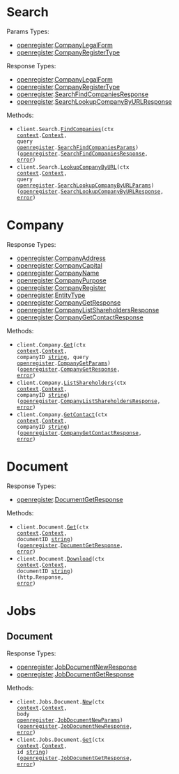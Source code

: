 # Search

Params Types:

- <a href="https://pkg.go.dev/github.com/oregister/openregister-go">openregister</a>.<a href="https://pkg.go.dev/github.com/oregister/openregister-go#CompanyLegalForm">CompanyLegalForm</a>
- <a href="https://pkg.go.dev/github.com/oregister/openregister-go">openregister</a>.<a href="https://pkg.go.dev/github.com/oregister/openregister-go#CompanyRegisterType">CompanyRegisterType</a>

Response Types:

- <a href="https://pkg.go.dev/github.com/oregister/openregister-go">openregister</a>.<a href="https://pkg.go.dev/github.com/oregister/openregister-go#CompanyLegalForm">CompanyLegalForm</a>
- <a href="https://pkg.go.dev/github.com/oregister/openregister-go">openregister</a>.<a href="https://pkg.go.dev/github.com/oregister/openregister-go#CompanyRegisterType">CompanyRegisterType</a>
- <a href="https://pkg.go.dev/github.com/oregister/openregister-go">openregister</a>.<a href="https://pkg.go.dev/github.com/oregister/openregister-go#SearchFindCompaniesResponse">SearchFindCompaniesResponse</a>
- <a href="https://pkg.go.dev/github.com/oregister/openregister-go">openregister</a>.<a href="https://pkg.go.dev/github.com/oregister/openregister-go#SearchLookupCompanyByURLResponse">SearchLookupCompanyByURLResponse</a>

Methods:

- <code title="get /v0/search/company">client.Search.<a href="https://pkg.go.dev/github.com/oregister/openregister-go#SearchService.FindCompanies">FindCompanies</a>(ctx <a href="https://pkg.go.dev/context">context</a>.<a href="https://pkg.go.dev/context#Context">Context</a>, query <a href="https://pkg.go.dev/github.com/oregister/openregister-go">openregister</a>.<a href="https://pkg.go.dev/github.com/oregister/openregister-go#SearchFindCompaniesParams">SearchFindCompaniesParams</a>) (<a href="https://pkg.go.dev/github.com/oregister/openregister-go">openregister</a>.<a href="https://pkg.go.dev/github.com/oregister/openregister-go#SearchFindCompaniesResponse">SearchFindCompaniesResponse</a>, <a href="https://pkg.go.dev/builtin#error">error</a>)</code>
- <code title="get /v0/search/lookup">client.Search.<a href="https://pkg.go.dev/github.com/oregister/openregister-go#SearchService.LookupCompanyByURL">LookupCompanyByURL</a>(ctx <a href="https://pkg.go.dev/context">context</a>.<a href="https://pkg.go.dev/context#Context">Context</a>, query <a href="https://pkg.go.dev/github.com/oregister/openregister-go">openregister</a>.<a href="https://pkg.go.dev/github.com/oregister/openregister-go#SearchLookupCompanyByURLParams">SearchLookupCompanyByURLParams</a>) (<a href="https://pkg.go.dev/github.com/oregister/openregister-go">openregister</a>.<a href="https://pkg.go.dev/github.com/oregister/openregister-go#SearchLookupCompanyByURLResponse">SearchLookupCompanyByURLResponse</a>, <a href="https://pkg.go.dev/builtin#error">error</a>)</code>

# Company

Response Types:

- <a href="https://pkg.go.dev/github.com/oregister/openregister-go">openregister</a>.<a href="https://pkg.go.dev/github.com/oregister/openregister-go#CompanyAddress">CompanyAddress</a>
- <a href="https://pkg.go.dev/github.com/oregister/openregister-go">openregister</a>.<a href="https://pkg.go.dev/github.com/oregister/openregister-go#CompanyCapital">CompanyCapital</a>
- <a href="https://pkg.go.dev/github.com/oregister/openregister-go">openregister</a>.<a href="https://pkg.go.dev/github.com/oregister/openregister-go#CompanyName">CompanyName</a>
- <a href="https://pkg.go.dev/github.com/oregister/openregister-go">openregister</a>.<a href="https://pkg.go.dev/github.com/oregister/openregister-go#CompanyPurpose">CompanyPurpose</a>
- <a href="https://pkg.go.dev/github.com/oregister/openregister-go">openregister</a>.<a href="https://pkg.go.dev/github.com/oregister/openregister-go#CompanyRegister">CompanyRegister</a>
- <a href="https://pkg.go.dev/github.com/oregister/openregister-go">openregister</a>.<a href="https://pkg.go.dev/github.com/oregister/openregister-go#EntityType">EntityType</a>
- <a href="https://pkg.go.dev/github.com/oregister/openregister-go">openregister</a>.<a href="https://pkg.go.dev/github.com/oregister/openregister-go#CompanyGetResponse">CompanyGetResponse</a>
- <a href="https://pkg.go.dev/github.com/oregister/openregister-go">openregister</a>.<a href="https://pkg.go.dev/github.com/oregister/openregister-go#CompanyListShareholdersResponse">CompanyListShareholdersResponse</a>
- <a href="https://pkg.go.dev/github.com/oregister/openregister-go">openregister</a>.<a href="https://pkg.go.dev/github.com/oregister/openregister-go#CompanyGetContactResponse">CompanyGetContactResponse</a>

Methods:

- <code title="get /v0/company/{company_id}">client.Company.<a href="https://pkg.go.dev/github.com/oregister/openregister-go#CompanyService.Get">Get</a>(ctx <a href="https://pkg.go.dev/context">context</a>.<a href="https://pkg.go.dev/context#Context">Context</a>, companyID <a href="https://pkg.go.dev/builtin#string">string</a>, query <a href="https://pkg.go.dev/github.com/oregister/openregister-go">openregister</a>.<a href="https://pkg.go.dev/github.com/oregister/openregister-go#CompanyGetParams">CompanyGetParams</a>) (<a href="https://pkg.go.dev/github.com/oregister/openregister-go">openregister</a>.<a href="https://pkg.go.dev/github.com/oregister/openregister-go#CompanyGetResponse">CompanyGetResponse</a>, <a href="https://pkg.go.dev/builtin#error">error</a>)</code>
- <code title="get /v0/company/{company_id}/shareholders">client.Company.<a href="https://pkg.go.dev/github.com/oregister/openregister-go#CompanyService.ListShareholders">ListShareholders</a>(ctx <a href="https://pkg.go.dev/context">context</a>.<a href="https://pkg.go.dev/context#Context">Context</a>, companyID <a href="https://pkg.go.dev/builtin#string">string</a>) (<a href="https://pkg.go.dev/github.com/oregister/openregister-go">openregister</a>.<a href="https://pkg.go.dev/github.com/oregister/openregister-go#CompanyListShareholdersResponse">CompanyListShareholdersResponse</a>, <a href="https://pkg.go.dev/builtin#error">error</a>)</code>
- <code title="get /v0/company/{company_id}/contact">client.Company.<a href="https://pkg.go.dev/github.com/oregister/openregister-go#CompanyService.GetContact">GetContact</a>(ctx <a href="https://pkg.go.dev/context">context</a>.<a href="https://pkg.go.dev/context#Context">Context</a>, companyID <a href="https://pkg.go.dev/builtin#string">string</a>) (<a href="https://pkg.go.dev/github.com/oregister/openregister-go">openregister</a>.<a href="https://pkg.go.dev/github.com/oregister/openregister-go#CompanyGetContactResponse">CompanyGetContactResponse</a>, <a href="https://pkg.go.dev/builtin#error">error</a>)</code>

# Document

Response Types:

- <a href="https://pkg.go.dev/github.com/oregister/openregister-go">openregister</a>.<a href="https://pkg.go.dev/github.com/oregister/openregister-go#DocumentGetResponse">DocumentGetResponse</a>

Methods:

- <code title="get /v0/document/{document_id}">client.Document.<a href="https://pkg.go.dev/github.com/oregister/openregister-go#DocumentService.Get">Get</a>(ctx <a href="https://pkg.go.dev/context">context</a>.<a href="https://pkg.go.dev/context#Context">Context</a>, documentID <a href="https://pkg.go.dev/builtin#string">string</a>) (<a href="https://pkg.go.dev/github.com/oregister/openregister-go">openregister</a>.<a href="https://pkg.go.dev/github.com/oregister/openregister-go#DocumentGetResponse">DocumentGetResponse</a>, <a href="https://pkg.go.dev/builtin#error">error</a>)</code>
- <code title="get /v0/document/{document_id}/download">client.Document.<a href="https://pkg.go.dev/github.com/oregister/openregister-go#DocumentService.Download">Download</a>(ctx <a href="https://pkg.go.dev/context">context</a>.<a href="https://pkg.go.dev/context#Context">Context</a>, documentID <a href="https://pkg.go.dev/builtin#string">string</a>) (http.Response, <a href="https://pkg.go.dev/builtin#error">error</a>)</code>

# Jobs

## Document

Response Types:

- <a href="https://pkg.go.dev/github.com/oregister/openregister-go">openregister</a>.<a href="https://pkg.go.dev/github.com/oregister/openregister-go#JobDocumentNewResponse">JobDocumentNewResponse</a>
- <a href="https://pkg.go.dev/github.com/oregister/openregister-go">openregister</a>.<a href="https://pkg.go.dev/github.com/oregister/openregister-go#JobDocumentGetResponse">JobDocumentGetResponse</a>

Methods:

- <code title="post /v0/jobs/document">client.Jobs.Document.<a href="https://pkg.go.dev/github.com/oregister/openregister-go#JobDocumentService.New">New</a>(ctx <a href="https://pkg.go.dev/context">context</a>.<a href="https://pkg.go.dev/context#Context">Context</a>, body <a href="https://pkg.go.dev/github.com/oregister/openregister-go">openregister</a>.<a href="https://pkg.go.dev/github.com/oregister/openregister-go#JobDocumentNewParams">JobDocumentNewParams</a>) (<a href="https://pkg.go.dev/github.com/oregister/openregister-go">openregister</a>.<a href="https://pkg.go.dev/github.com/oregister/openregister-go#JobDocumentNewResponse">JobDocumentNewResponse</a>, <a href="https://pkg.go.dev/builtin#error">error</a>)</code>
- <code title="get /v0/jobs/document/{id}">client.Jobs.Document.<a href="https://pkg.go.dev/github.com/oregister/openregister-go#JobDocumentService.Get">Get</a>(ctx <a href="https://pkg.go.dev/context">context</a>.<a href="https://pkg.go.dev/context#Context">Context</a>, id <a href="https://pkg.go.dev/builtin#string">string</a>) (<a href="https://pkg.go.dev/github.com/oregister/openregister-go">openregister</a>.<a href="https://pkg.go.dev/github.com/oregister/openregister-go#JobDocumentGetResponse">JobDocumentGetResponse</a>, <a href="https://pkg.go.dev/builtin#error">error</a>)</code>

